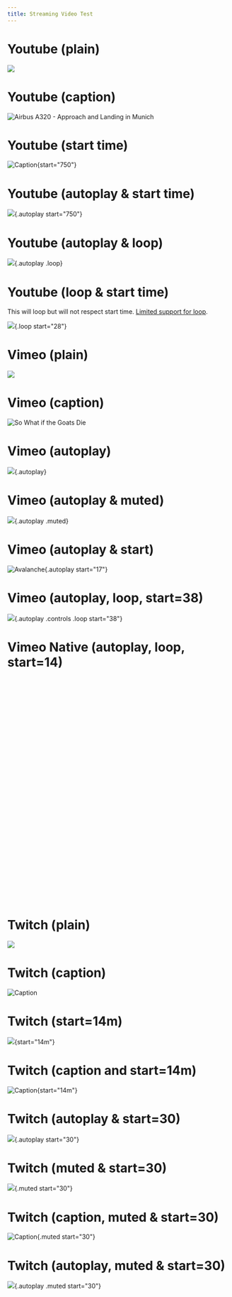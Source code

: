 ```yaml
---
title: Streaming Video Test
---
```


# Youtube (plain)

![](youtube:TbppXMGrsvw)

# Youtube (caption)

![Airbus A320 - Approach and Landing in Munich](youtube:TbppXMGrsvw)

# Youtube (start time)

![Caption](youtube:TbppXMGrsvw){start="750"}

# Youtube (autoplay & start time)

![](youtube:TbppXMGrsvw){.autoplay start="750"}

# Youtube (autoplay & loop)

![](youtube:xxZvQPeNBh0){.autoplay .loop}


# Youtube (loop & start time)

This will loop but will not respect start time. [Limited support for loop](https://developers.google.com/youtube/player_parameters).

![](youtube:xxZvQPeNBh0){.loop start="28"}

<!-- # Native Youtube Tag - Start at 28s

<iframe 
    src="https://www.youtube.com/embed/xxZvQPeNBh0?enbalejsapi=1&start=28"
    width="640" 
    height="360">
</iframe>

# Native Youtube Tag - Loop

<iframe src="https://www.youtube.com/embed/xxZvQPeNBh0?enbalejsapi=1&playlist=xxZvQPeNBh0&loop=1" 
    width="640" 
    height="360">
</iframe>

# Native Youtube Tag - Start at 28s & Loop

<iframe src="https://www.youtube.com/embed/xxZvQPeNBh0?enbalejsapi=1&playlist=xxZvQPeNBh0&loop=1&start=28" 
    width="640" 
    height="360">
</iframe> -->



# Vimeo (plain)

![](vimeo:348290)

# Vimeo (caption)

![So What if the Goats Die](vimeo:498010744)

# Vimeo (autoplay)

![](vimeo:206329654){.autoplay}

# Vimeo (autoplay & muted)

![](vimeo:60196228){.autoplay .muted}

# Vimeo (autoplay & start)

![Avalanche](vimeo:22669590){.autoplay start="17"}

# Vimeo (autoplay, loop, start=38)

![](vimeo:494532075){.autoplay .controls .loop start="38"}

# Vimeo Native (autoplay, loop, start=14)

<iframe 
    data-src="https://player.vimeo.com/video/181907337?autoplay=1&controls=1&loop=1&playsinline=1#t=14" 
    width="900" 
    height="500" 
    frameborder="0" 
    allow="autoplay; fullscreen; picture-in-picture" 
    allowfullscreen>
    </iframe>

# Twitch (plain)

![](twitch:851645824)

# Twitch (caption)

![Caption](twitch:856544643)

# Twitch (start=14m)

![](twitch:856544643){start="14m"}

# Twitch (caption and start=14m)

![Caption](twitch:856544643){start="14m"}


# Twitch (autoplay & start=30)

![](twitch:858748829){.autoplay start="30"} 

# Twitch (muted & start=30)

![](twitch:868581850){.muted start="30"} 

# Twitch (caption, muted & start=30)

![Caption](twitch:868581850){.muted start="30"} 

# Twitch (autoplay, muted & start=30)

![](twitch:868581850){.autoplay .muted start="30"} 
